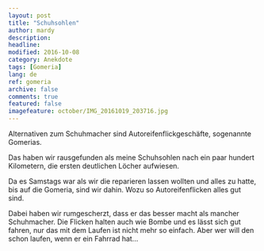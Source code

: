 ```yaml
---
layout: post
title: "Schuhsohlen"
author: mardy
description: 
headline: 
modified: 2016-10-08
category: Anekdote
tags: [Gomeria]
lang: de
ref: gomeria
archive: false
comments: true
featured: false
imagefeature: october/IMG_20161019_203716.jpg
---
```


Alternativen zum Schuhmacher sind Autoreifenflickgeschäfte, sogenannte Gomerias.

Das haben wir rausgefunden als meine Schuhsohlen nach ein paar hundert Kilometern, die ersten deutlichen Löcher aufwiesen. 

Da es Samstags war als wir die reparieren lassen wollten und alles zu hatte, bis auf die Gomeria, sind wir dahin. Wozu so Autoreifenflicken alles gut sind.

Dabei haben wir rumgescherzt, dass er das besser macht als mancher Schuhmacher. Die Flicken halten auch wie Bombe und es lässt sich gut fahren, nur das mit dem Laufen ist nicht mehr so einfach. Aber wer will den schon laufen, wenn er ein Fahrrad hat...


